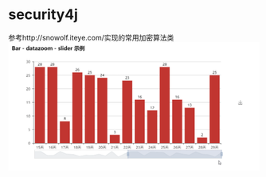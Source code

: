 # security4j
参考http://snowolf.iteye.com/实现的常用加密算法类
![image](https://github.com/zcbgit/zcbgit.github.io/blob/master/images/35081742-ddcbf3e0-fc50-11e7-937e-f806fd12c83e.gif)   
